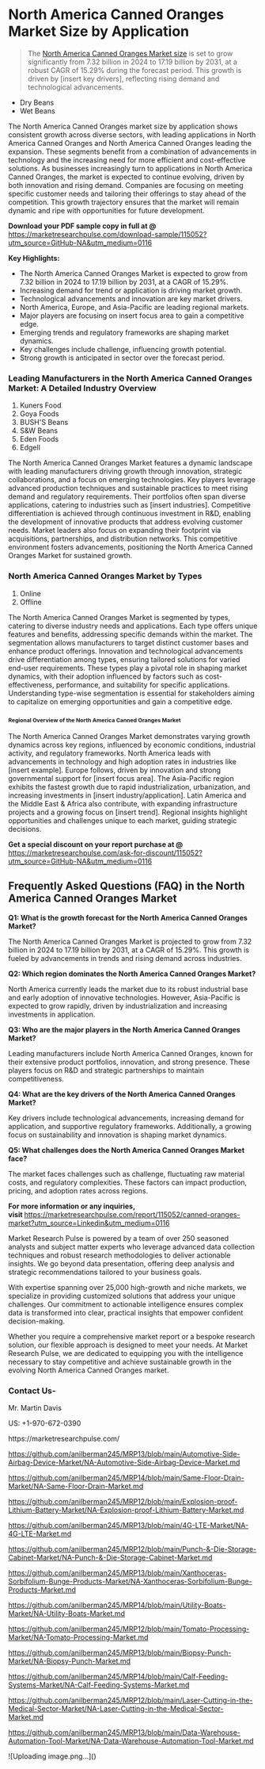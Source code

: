 <h1>North America Canned Oranges Market&nbsp;Size by Application</h1><blockquote><p>The <a href="https://marketresearchpulse.com/download-sample/115052?utm_source=GitHub-NA&amp;utm_medium=0116">North America Canned Oranges Market size</a> is set to grow significantly from 7.32 billion in 2024 to 17.19 billion by 2031, at a robust CAGR of 15.29% during the forecast period. This growth is driven by [insert key drivers], reflecting rising demand and technological advancements.</p></blockquote><ul><li>Dry Beans<li> Wet Beans</li></ul><p>The North America Canned Oranges market size by application shows consistent growth across diverse sectors, with leading applications in North America Canned Oranges and North America Canned Oranges leading the expansion. These segments benefit from a combination of advancements in technology and the increasing need for more efficient and cost-effective solutions. As businesses increasingly turn to applications in North America Canned Oranges, the market is expected to continue evolving, driven by both innovation and rising demand. Companies are focusing on meeting specific customer needs and tailoring their offerings to stay ahead of the competition. This growth trajectory ensures that the market will remain dynamic and ripe with opportunities for future development.</p><p><strong>Download your PDF sample copy in full at @ </strong><a href="https://marketresearchpulse.com/download-sample/115052?utm_source=GitHub-NA&amp;utm_medium=0116">https://marketresearchpulse.com/download-sample/115052?utm_source=GitHub-NA&amp;utm_medium=0116</a></p><p><strong>Key Highlights: </strong></p><ul><li>The North America Canned Oranges Market is expected to grow from 7.32 billion in 2024 to 17.19 billion by 2031, at a CAGR of 15.29%.</li><li>Increasing demand for trend or application is driving market growth.</li><li>Technological advancements and innovation are key market drivers.</li><li>North America, Europe, and Asia-Pacific are leading regional markets.</li><li>Major players are focusing on insert focus area to gain a competitive edge.</li><li>Emerging trends and regulatory frameworks are shaping market dynamics.</li><li>Key challenges include challenge, influencing growth potential.</li><li>Strong growth is anticipated in sector over the forecast period.</li></ul><h3>Leading Manufacturers in the North America Canned Oranges Market: A Detailed Industry Overview</h3><ol><li>Kuners Food</li><li>Goya Foods</li><li>BUSH'S Beans</li><li>S&W Beans</li><li>Eden Foods</li><li>Edgell</li></ol><div class="flex max-w-full flex-col flex-grow"><div class="min-h-8 text-message flex w-full flex-col items-end gap-2 whitespace-normal break-words [.text-message+&amp;]:mt-5" dir="auto" data-message-author-role="assistant" data-message-id="fd8432e4-4910-450d-b182-61b7bfb0a01f" data-message-model-slug="gpt-4o"><div class="flex w-full flex-col gap-1 empty:hidden first:pt-[3px]"><div class="markdown prose w-full break-words dark:prose-invert light"><p>The North America Canned Oranges Market features a dynamic landscape with leading manufacturers driving growth through innovation, strategic collaborations, and a focus on emerging technologies. Key players leverage advanced production techniques and sustainable practices to meet rising demand and regulatory requirements. Their portfolios often span diverse applications, catering to industries such as [insert industries]. Competitive differentiation is achieved through continuous investment in R&amp;D, enabling the development of innovative products that address evolving customer needs. Market leaders also focus on expanding their footprint via acquisitions, partnerships, and distribution networks. This competitive environment fosters advancements, positioning the North America Canned Oranges Market for sustained growth.</p></div></div></div></div><h3>North America Canned Oranges Market by Types</h3><ol><li>Online<li> Offline</li></ol><div class="flex max-w-full flex-col flex-grow"><div class="min-h-8 text-message flex w-full flex-col items-end gap-2 whitespace-normal break-words [.text-message+&amp;]:mt-5" dir="auto" data-message-author-role="assistant" data-message-id="084470be-0bb7-4664-bddf-5156b4f41249" data-message-model-slug="gpt-4o-mini"><div class="flex w-full flex-col gap-1 empty:hidden first:pt-[3px]"><div class="markdown prose w-full break-words dark:prose-invert light"><p>The North America Canned Oranges Market is segmented by types, catering to diverse industry needs and applications. Each type offers unique features and benefits, addressing specific demands within the market. The segmentation allows manufacturers to target distinct customer bases and enhance product offerings. Innovation and technological advancements drive differentiation among types, ensuring tailored solutions for varied end-user requirements. These types play a pivotal role in shaping market dynamics, with their adoption influenced by factors such as cost-effectiveness, performance, and suitability for specific applications. Understanding type-wise segmentation is essential for stakeholders aiming to capitalize on emerging opportunities and gain a competitive edge.</p></div></div></div></div><h3><span style="font-size: 11px;">Regional Overview of the North America Canned Oranges Market</span></h3><div class="flex max-w-full flex-col flex-grow"><div class="min-h-8 text-message flex w-full flex-col items-end gap-2 whitespace-normal break-words [.text-message+&amp;]:mt-5" dir="auto" data-message-author-role="assistant" data-message-id="e9038762-ce64-4e30-91c9-9bd413514231" data-message-model-slug="gpt-4o-mini"><div class="flex w-full flex-col gap-1 empty:hidden first:pt-[3px]"><div class="markdown prose w-full break-words dark:prose-invert light"><p>The North America Canned Oranges Market demonstrates varying growth dynamics across key regions, influenced by economic conditions, industrial activity, and regulatory frameworks. North America leads with advancements in technology and high adoption rates in industries like [insert example]. Europe follows, driven by innovation and strong governmental support for [insert focus area]. The Asia-Pacific region exhibits the fastest growth due to rapid industrialization, urbanization, and increasing investments in [insert industry/application]. Latin America and the Middle East &amp; Africa also contribute, with expanding infrastructure projects and a growing focus on [insert trend]. Regional insights highlight opportunities and challenges unique to each market, guiding strategic decisions.</p></div></div></div></div><p><strong>Get a special discount on your report purchase at @ </strong><a href="https://marketresearchpulse.com/ask-for-discount/115052?utm_source=GitHub-NA&amp;utm_medium=0116">https://marketresearchpulse.com/ask-for-discount/115052?utm_source=GitHub-NA&amp;utm_medium=0116</a></p><h2>Frequently Asked Questions (FAQ) in the North America Canned Oranges Market</h2><p><strong>Q1: What is the growth forecast for the North America Canned Oranges Market?</strong></p><p>The North America Canned Oranges Market is projected to grow from 7.32 billion in 2024 to 17.19 billion by 2031, at a CAGR of 15.29%. This growth is fueled by advancements in trends and rising demand across industries.</p><p><strong>Q2: Which region dominates the North America Canned Oranges Market?</strong></p><p>North America currently leads the market due to its robust industrial base and early adoption of innovative technologies. However, Asia-Pacific is expected to grow rapidly, driven by industrialization and increasing investments in application.</p><p><strong>Q3: Who are the major players in the North America Canned Oranges Market?</strong></p><p>Leading manufacturers include North America Canned Oranges, known for their extensive product portfolios, innovation, and strong presence. These players focus on R&amp;D and strategic partnerships to maintain competitiveness.</p><p><strong>Q4: What are the key drivers of the North America Canned Oranges Market?</strong></p><p>Key drivers include technological advancements, increasing demand for application, and supportive regulatory frameworks. Additionally, a growing focus on sustainability and innovation is shaping market dynamics.</p><p><strong>Q5: What challenges does the North America Canned Oranges Market face?</strong></p><p>The market faces challenges such as challenge, fluctuating raw material costs, and regulatory complexities. These factors can impact production, pricing, and adoption rates across regions.</p><p><strong>For more information or any inquiries, visit&nbsp;</strong><a href="https://marketresearchpulse.com/report/115052/canned-oranges-market?utm_source=Linkedin&utm_medium=0116">https://marketresearchpulse.com/report/115052/canned-oranges-market?utm_source=Linkedin&utm_medium=0116</a></p><p>Market Research Pulse is powered by a team of over 250 seasoned analysts and subject matter experts who leverage advanced data collection techniques and robust research methodologies to deliver actionable insights. We go beyond data presentation, offering deep analysis and strategic recommendations tailored to your business goals.</p><p>With expertise spanning over 25,000 high-growth and niche markets, we specialize in providing customized solutions that address your unique challenges. Our commitment to actionable intelligence ensures complex data is transformed into clear, practical insights that empower confident decision-making.</p><p>Whether you require a comprehensive market report or a bespoke research solution, our flexible approach is designed to meet your needs. At Market Research Pulse, we are dedicated to equipping you with the intelligence necessary to stay competitive and achieve sustainable growth in the evolving North America Canned Oranges market.</p><h3><strong>Contact Us-</strong></h3><p>Mr. Martin Davis</p><p>US: +1-970-672-0390</p><p>https://marketresearchpulse.com/</p><p><a href="https://github.com/anilberman245/MRP13/blob/main/Automotive-Side-Airbag-Device-Market/NA-Automotive-Side-Airbag-Device-Market.md">https://github.com/anilberman245/MRP13/blob/main/Automotive-Side-Airbag-Device-Market/NA-Automotive-Side-Airbag-Device-Market.md</a></p><p><a href="https://github.com/anilberman245/MRP14/blob/main/Same-Floor-Drain-Market/NA-Same-Floor-Drain-Market.md">https://github.com/anilberman245/MRP14/blob/main/Same-Floor-Drain-Market/NA-Same-Floor-Drain-Market.md</a></p><p><a href="https://github.com/anilberman245/MRP12/blob/main/Explosion-proof-Lithium-Battery-Market/NA-Explosion-proof-Lithium-Battery-Market.md">https://github.com/anilberman245/MRP12/blob/main/Explosion-proof-Lithium-Battery-Market/NA-Explosion-proof-Lithium-Battery-Market.md</a></p><p><a href="https://github.com/anilberman245/MRP13/blob/main/4G-LTE-Market/NA-4G-LTE-Market.md">https://github.com/anilberman245/MRP13/blob/main/4G-LTE-Market/NA-4G-LTE-Market.md</a></p><p><a href="https://github.com/anilberman245/MRP12/blob/main/Punch-&-Die-Storage-Cabinet-Market/NA-Punch-&-Die-Storage-Cabinet-Market.md">https://github.com/anilberman245/MRP12/blob/main/Punch-&-Die-Storage-Cabinet-Market/NA-Punch-&-Die-Storage-Cabinet-Market.md</a></p><p><a href="https://github.com/anilberman245/MRP13/blob/main/Xanthoceras-Sorbifolium-Bunge-Products-Market/NA-Xanthoceras-Sorbifolium-Bunge-Products-Market.md">https://github.com/anilberman245/MRP13/blob/main/Xanthoceras-Sorbifolium-Bunge-Products-Market/NA-Xanthoceras-Sorbifolium-Bunge-Products-Market.md</a></p><p><a href="https://github.com/anilberman245/MRP14/blob/main/Utility-Boats-Market/NA-Utility-Boats-Market.md">https://github.com/anilberman245/MRP14/blob/main/Utility-Boats-Market/NA-Utility-Boats-Market.md</a></p><p><a href="https://github.com/anilberman245/MRP12/blob/main/Tomato-Processing-Market/NA-Tomato-Processing-Market.md">https://github.com/anilberman245/MRP12/blob/main/Tomato-Processing-Market/NA-Tomato-Processing-Market.md</a></p><p><a href="https://github.com/anilberman245/MRP13/blob/main/Biopsy-Punch-Market/NA-Biopsy-Punch-Market.md">https://github.com/anilberman245/MRP13/blob/main/Biopsy-Punch-Market/NA-Biopsy-Punch-Market.md</a></p><p><a href="https://github.com/anilberman245/MRP14/blob/main/Calf-Feeding-Systems-Market/NA-Calf-Feeding-Systems-Market.md">https://github.com/anilberman245/MRP14/blob/main/Calf-Feeding-Systems-Market/NA-Calf-Feeding-Systems-Market.md</a></p><p><a href="https://github.com/anilberman245/MRP12/blob/main/Laser-Cutting-in-the-Medical-Sector-Market/NA-Laser-Cutting-in-the-Medical-Sector-Market.md">https://github.com/anilberman245/MRP12/blob/main/Laser-Cutting-in-the-Medical-Sector-Market/NA-Laser-Cutting-in-the-Medical-Sector-Market.md</a></p><p><a href="https://github.com/anilberman245/MRP13/blob/main/Data-Warehouse-Automation-Tool-Market/NA-Data-Warehouse-Automation-Tool-Market.md">https://github.com/anilberman245/MRP13/blob/main/Data-Warehouse-Automation-Tool-Market/NA-Data-Warehouse-Automation-Tool-Market.md</a></p>
![Uploading image.png…]()
